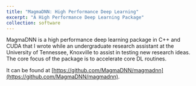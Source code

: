 ```yaml
---
title: "MagmaDNN: High Performance Deep Learning"
excerpt: "A High Performance Deep Learning Package"
collection: software
---
```


MagmaDNN is a high performance deep learning package in C++ and CUDA that I wrote while an undergraduate research assistant at the University of Tennessee, Knoxville to assist in testing new research ideas. The core focus of the package is to accelerate core DL routines.

It can be found at [https://github.com/MagmaDNN/magmadnn](https://github.com/MagmaDNN/magmadnn).
